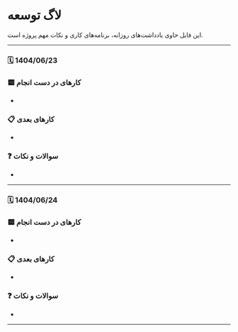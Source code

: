 # لاگ توسعه

این فایل حاوی یادداشت‌های روزانه، برنامه‌های کاری و نکات مهم پروژه است.

---

### 🗓️ 1404/06/23


### 🟨 کارهای در دست انجام

*

### 📋 کارهای بعدی

*

### ❓ سوالات و نکات

*

---

### 🗓️ 1404/06/24


### 🟨 کارهای در دست انجام

*

### 📋 کارهای بعدی

*

### ❓ سوالات و نکات

*

---

